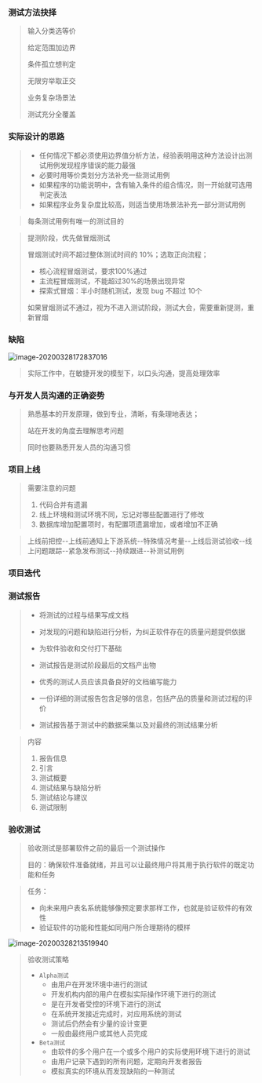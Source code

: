 ### 测试方法抉择

> 输入分类选等价
>
> 给定范围加边界
>
> 条件孤立想判定
>
> 无限穷举取正交
>
> 业务复杂场景法
>
> 测试充分全覆盖

### 实际设计的思路

> - 任何情况下都必须使用边界值分析方法，经验表明用这种方法设计出测试用例发现程序错误的能力最强
> - 必要时用等价类划分方法补充一些测试用例
> - 如果程序的功能说明中，含有输入条件的组合情况，则一开始就可选用判定表法
> - 如果程序业务复杂度比较高，则适当使用场景法补充一部分测试用例

> 每条测试用例有唯一的测试目的

> 提测阶段，优先做冒烟测试
>
> 冒烟测试时间不超过整体测试时间的 10%；选取正向流程；
>
> - 核心流程冒烟测试，要求100%通过
> - 主流程冒烟测试，不能超过30%的场景出现异常
> - 探索式冒烟：半小时随机测试，发现 bug 不超过 10个
>
> 如果冒烟测试不通过，视为不进入测试阶段，测试大会，需要重新提测，重新冒烟



### 缺陷

![image-20200328172837016](E:\测试\全面系统学测试\images\16.png)

> 实际工作中，在敏捷开发的模型下，以口头沟通，提高处理效率



### 与开发人员沟通的正确姿势

> 熟悉基本的开发原理，做到专业，清晰，有条理地表达；
>
> 站在开发的角度去理解思考问题
>
> 同时也要熟悉开发人员的沟通习惯



### 项目上线

> 需要注意的问题
>
> 1. 代码合并有遗漏
> 2. 线上环境和测试环境不同，忘记对哪些配置进行了修改
> 3. 数据库增加配置项时，有配置项遗漏增加，或者增加不正确

> 上线前把控--上线前通知上下游系统--特殊情况考量--上线后测试验收--线上问题跟踪--紧急发布测试--持续跟进--补测试用例



### 项目迭代



### 测试报告

> - 将测试的过程与结果写成文档
> - 对发现的问题和缺陷进行分析，为纠正软件存在的质量问题提供依据
> - 为软件验收和交付打下基础
> - 测试报告是测试阶段最后的文档产出物
> - 优秀的测试人员应该具备良好的文档编写能力
>
> - 一份详细的测试报告包含足够的信息，包括产品的质量和测试过程的评价
> - 测试报告基于测试中的数据采集以及对最终的测试结果分析

> 内容
>
> 1. 报告信息
> 2. 引言
> 3. 测试概要
> 4. 测试结果与缺陷分析
> 5. 测试结论与建议
> 6. 测试限制



### 验收测试

> 验收测试是部署软件之前的最后一个测试操作
>
> 目的：确保软件准备就绪，并且可以让最终用户将其用于执行软件的既定功能和任务

> 任务：
>
> - 向未来用户表名系统能够像预定要求那样工作，也就是验证软件的有效性
> - 验证软件的功能和性能如同用户所合理期待的模样

![image-20200328213519940](E:\测试\全面系统学测试\images\17.png)

> 验收测试策略
>
> - `Alpha测试`
>   - 由用户在开发环境中进行的测试
>   - 开发机构内部的用户在模拟实际操作环境下进行的测试
>   - 是在开发者受控的环境下进行的测试
>   - 在系统开发接近完成时，对应用系统的测试
>   - 测试后仍然会有少量的设计变更
>   - 一般由最终用户或其他人员完成
> - `Beta测试`
>   - 由软件的多个用户在一个或多个用户的实际使用环境下进行的测试
>   - 由用户记录下遇到的所有问题，定期向开发者报告
>   - 模拟真实的环境从而发现缺陷的一种测试